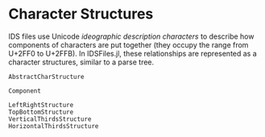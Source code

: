 # Character Structures
IDS files use Unicode *ideographic description characters* to describe how components of characters are put together (they occupy the range from U+2FF0 to U+2FFB). In IDSFiles.jl, these relationships are represented as a character structures, similar to a parse tree.

```@docs
AbstractCharStructure
```

```@docs
Component
```

```@docs
LeftRightStructure
TopBottomStructure
VerticalThirdsStructure
HorizontalThirdsStructure
```
